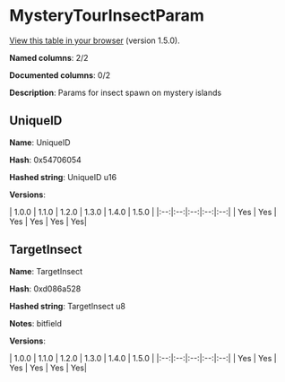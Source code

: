 # MysteryTourInsectParam
[View this table in your browser](MysteryTourInsectParam-value.md) (version 1.5.0).

**Named columns**: 2/2

**Documented columns**: 0/2

**Description**: Params for insect spawn on mystery islands
## UniqueID

**Name**: UniqueID

**Hash**: 0x54706054

**Hashed string**: UniqueID u16

**Versions**: 

 | 1.0.0 | 1.1.0 | 1.2.0 | 1.3.0 | 1.4.0 | 1.5.0 |
|:--:|:--:|:--:|:--:|:--:|
| Yes | Yes | Yes | Yes | Yes | Yes| 


## TargetInsect

**Name**: TargetInsect

**Hash**: 0xd086a528

**Hashed string**: TargetInsect u8

**Notes**: bitfield

**Versions**: 

 | 1.0.0 | 1.1.0 | 1.2.0 | 1.3.0 | 1.4.0 | 1.5.0 |
|:--:|:--:|:--:|:--:|:--:|
| Yes | Yes | Yes | Yes | Yes | Yes| 


